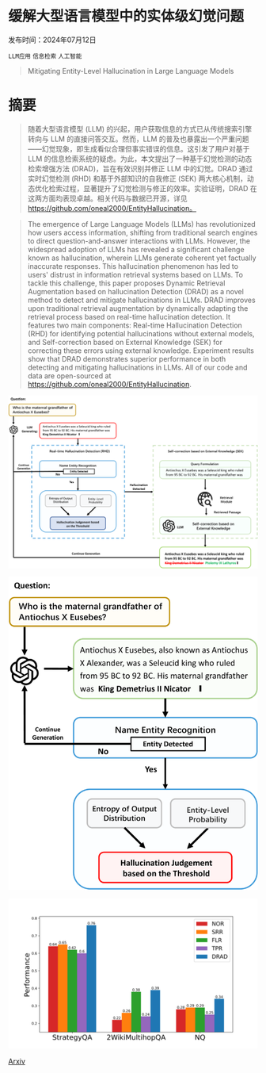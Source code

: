 # 缓解大型语言模型中的实体级幻觉问题

发布时间：2024年07月12日

`LLM应用` `信息检索` `人工智能`

> Mitigating Entity-Level Hallucination in Large Language Models

# 摘要

> 随着大型语言模型 (LLM) 的兴起，用户获取信息的方式已从传统搜索引擎转向与 LLM 的直接问答交互。然而，LLM 的普及也暴露出一个严重问题——幻觉现象，即生成看似合理但事实错误的信息。这引发了用户对基于 LLM 的信息检索系统的疑虑。为此，本文提出了一种基于幻觉检测的动态检索增强方法 (DRAD)，旨在有效识别并修正 LLM 中的幻觉。DRAD 通过实时幻觉检测 (RHD) 和基于外部知识的自我修正 (SEK) 两大核心机制，动态优化检索过程，显著提升了幻觉检测与修正的效率。实验证明，DRAD 在这两方面均表现卓越。相关代码与数据已开源，详见 https://github.com/oneal2000/EntityHallucination。

> The emergence of Large Language Models (LLMs) has revolutionized how users access information, shifting from traditional search engines to direct question-and-answer interactions with LLMs. However, the widespread adoption of LLMs has revealed a significant challenge known as hallucination, wherein LLMs generate coherent yet factually inaccurate responses. This hallucination phenomenon has led to users' distrust in information retrieval systems based on LLMs. To tackle this challenge, this paper proposes Dynamic Retrieval Augmentation based on hallucination Detection (DRAD) as a novel method to detect and mitigate hallucinations in LLMs. DRAD improves upon traditional retrieval augmentation by dynamically adapting the retrieval process based on real-time hallucination detection. It features two main components: Real-time Hallucination Detection (RHD) for identifying potential hallucinations without external models, and Self-correction based on External Knowledge (SEK) for correcting these errors using external knowledge. Experiment results show that DRAD demonstrates superior performance in both detecting and mitigating hallucinations in LLMs. All of our code and data are open-sourced at https://github.com/oneal2000/EntityHallucination.

![缓解大型语言模型中的实体级幻觉问题](../../../paper_images/2407.09417/x1.png)

![缓解大型语言模型中的实体级幻觉问题](../../../paper_images/2407.09417/x2.png)

![缓解大型语言模型中的实体级幻觉问题](../../../paper_images/2407.09417/all4.png)

[Arxiv](https://arxiv.org/abs/2407.09417)